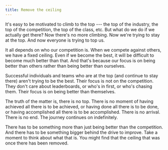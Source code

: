 ```yaml
---
title: Remove the ceiling
---
```


It's easy to be motivated to climb to the top --- the top of the industry, the top of the competition, the top of the class, etc. But what do we do if we actually get there? Now there's no more climbing. Now we're trying to stay at the top. And now everyone is trying to top us.

It all depends on who our competition is. When we compete against others, we have a fixed ceiling. Even if we become the best, it will be difficult to become much better than that. And that's because our focus is on being better than others rather than being better than ourselves.

Successful individuals and teams who are at the top (and continue to stay there) aren't trying to be the best. Their focus is not on the competition. They don't care about leaderboards, or who's in first, or who's chasing them. Their focus is on being better than themselves.

The truth of the matter is, there is no top. There is no moment of having achieved all there is to be achieved, or having done all there is to be done, or having accomplished all there is to be accomplished. There is no arrival. There is no end. The journey continues on indefinitely.

There has to be something more than just being better than the competition. And there has to be something bigger behind the drive to improve. Take a moment to think about what that is. You might find that the ceiling that was once there has been removed.
